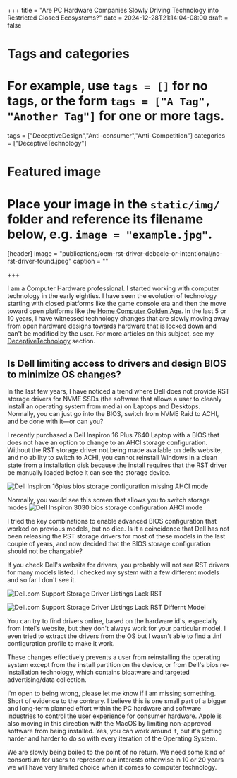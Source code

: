 +++
title = "Are PC Hardware Companies Slowly Driving Technology into Restricted Closed Ecosystems?"
date = 2024-12-28T21:14:04-08:00
draft = false

# Tags and categories
# For example, use `tags = []` for no tags, or the form `tags = ["A Tag", "Another Tag"]` for one or more tags.
tags = ["DeceptiveDesign","Anti-consumer","Anti-Competition"]
categories = ["DeceptiveTechnology"]

# Featured image
# Place your image in the `static/img/` folder and reference its filename below, e.g. `image = "example.jpg"`.
[header]
image = "publications/oem-rst-driver-debacle-or-intentional/no-rst-driver-found.jpeg"
caption = ""

+++

I am a Computer Hardware professional. I started working with computer technology in the early eighties. I have seen the evolution of technology starting with closed platforms like the game console era and then the move toward open platforms like the [Home Computer Golden Age](https://www.scottrlarson.com/memorials/memorial-my-home-computer-reflections-part-1/). In the last 5 or 10 years, I have witnessed technology changes that are slowly moving away from open hardware designs towards hardware that is locked down and can't be modified by the user.  For more articles on this subject, see my  [DeceptiveTechnology](https://www.scottrlarson.com/categories/deceptivetechnology/) section. 

## Is Dell limiting access to drivers and design BIOS to minimize OS changes?
In the last few years, I have noticed a trend where Dell does not provide RST storage drivers for NVME SSDs (the software that allows a user to cleanly install an operating system from media) on Laptops and Desktops. Normally, you can just go into the BIOS, switch from NVME Raid to ACHI, and be done with it—or can you?

I recently purchased a Dell Inspiron 16 Plus 7640 Laptop with a BIOS that does not have an option to change to an AHCI storage configuration. Without the RST storage driver not being made available on dells website, and no ability to switch to ACHI, you cannot reinstall Windows in a clean state from a installation disk because the install requires that the RST driver be manually loaded befoe it can see the storage device.  

![Dell Inspiron 16plus bios storage configuration missing AHCI mode](/img/oem-rst-driver-debacle-or-intentional/dell-inspiron-16-plus-bios-storage-configuration-missing-ahci-mode.jpeg)

Normally, you would see this screen that allows you to switch storage modes
![Dell Inspiron 3030 bios storage configuration AHCI mode](/img/oem-rst-driver-debacle-or-intentional/dell-inspiron-3030-bios-storage-configuration.jpeg)

I tried the key combinations to enable advanced BIOS configuration that worked on previous models, but no dice. Is it a coincidence that Dell has not been releasing the RST storage drivers for most of these models in the last couple of years, and now decided that the BIOS storage configuration should not be changable?

If you check Dell's website for drivers, you probably will not see RST drivers for many models listed. I checked my system with a few different models and so far I don't see it.

![Dell.com Support Storage Driver Listings Lack RST](/img/oem-rst-driver-debacle-or-intentional/dell.com-support-storage-driver-listings-lack-RST.resized.jpeg)

![Dell.com Support Storage Driver Listings Lack RST Differnt Model](img/oem-rst-driver-debacle-or-intentional/dell.com-support-storage-driver-listings-lack-RST-different-model.jpeg)

You can try to find drivers online, based on the hardware id's, especially from Intel's website, but they don't always work for your particular model. I even tried to extract the drivers from the OS but I wasn't able to find a .inf configuration profile to make it work.

These changes effectively prevents a user from reinstalling the operating system except from the install partition on the device, or from Dell's bios re-installation technology, which contains bloatware and targeted advertising/data collection.

I'm open to being wrong, please let me know if I am missing something. Short of evidence to the contrary. I believe this is one small part of a bigger and long-term planned effort within the PC hardware and software industries to control the user experience for consumer hardware. Apple is also moving in this direction with the MacOS by limiting non-approved software from being installed. Yes, you can work around it, but it's getting harder and harder to do so with every iteration of the Operating System. 

We are slowly being boiled to the point of no return. We need some kind of consortium for users to represent our interests otherwise in 10 or 20 years we will have very limited choice when it comes to computer technology.